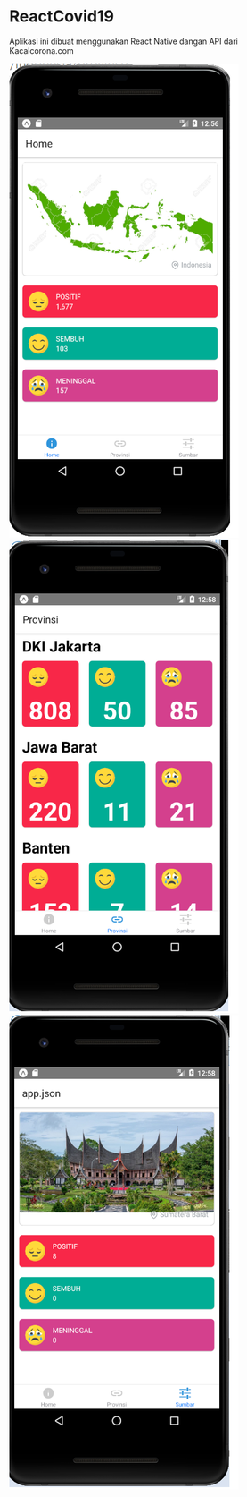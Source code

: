 # ReactCovid19
Aplikasi ini dibuat menggunakan React Native dangan API dari Kacalcorona.com

![Nasional](https://github.com/Axver/ReactCovid19/blob/master/demo1.png)
![Provinsi](https://github.com/Axver/ReactCovid19/blob/master/demo2.png)
![Sumbar](https://github.com/Axver/ReactCovid19/blob/master/demo3.png)


